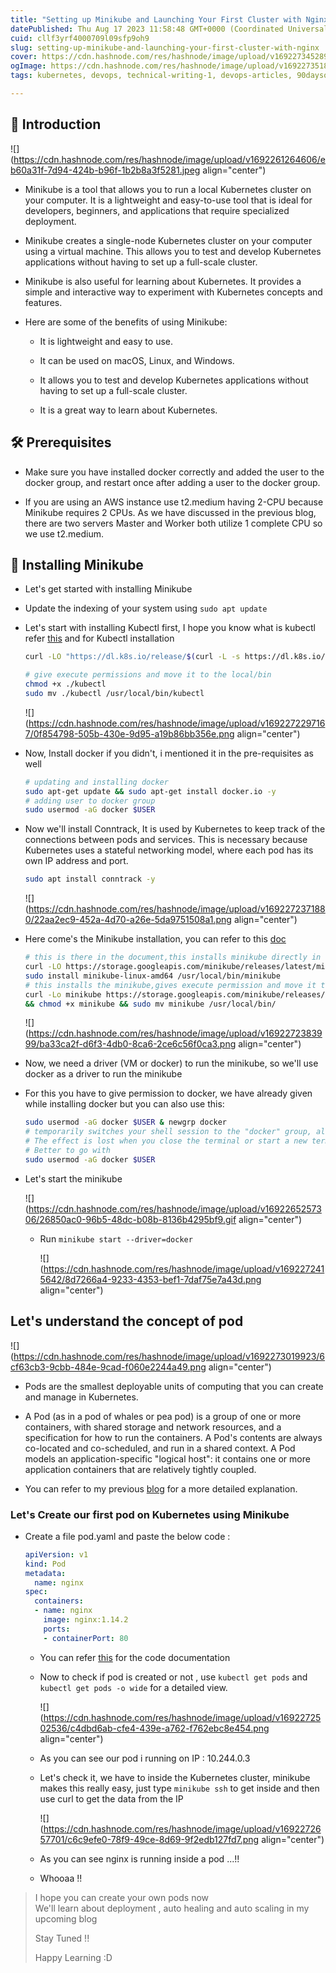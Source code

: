 ```yaml
---
title: "Setting up Minikube and Launching Your First Cluster with Nginx"
datePublished: Thu Aug 17 2023 11:58:48 GMT+0000 (Coordinated Universal Time)
cuid: cllf3yrf4000709l09sfp9oh9
slug: setting-up-minikube-and-launching-your-first-cluster-with-nginx
cover: https://cdn.hashnode.com/res/hashnode/image/upload/v1692273452899/7e16c8ad-a8ea-434d-ba48-227f71e4b799.png
ogImage: https://cdn.hashnode.com/res/hashnode/image/upload/v1692273518405/289d4fb7-2590-4210-a70f-eb1aae64ded4.png
tags: kubernetes, devops, technical-writing-1, devops-articles, 90daysofdevops

---
```


## 🌟 Introduction

![](https://cdn.hashnode.com/res/hashnode/image/upload/v1692261264606/eb60a31f-7d94-424b-b96f-1b2b8a3f5281.jpeg align="center")

* Minikube is a tool that allows you to run a local Kubernetes cluster on your computer. It is a lightweight and easy-to-use tool that is ideal for developers, beginners, and applications that require specialized deployment.
    
* Minikube creates a single-node Kubernetes cluster on your computer using a virtual machine. This allows you to test and develop Kubernetes applications without having to set up a full-scale cluster.
    
* Minikube is also useful for learning about Kubernetes. It provides a simple and interactive way to experiment with Kubernetes concepts and features.
    
* Here are some of the benefits of using Minikube:
    
    * It is lightweight and easy to use.
        
    * It can be used on macOS, Linux, and Windows.
        
    * It allows you to test and develop Kubernetes applications without having to set up a full-scale cluster.
        
    * It is a great way to learn about Kubernetes.
        

## 🛠️ Prerequisites

* Make sure you have installed docker correctly and added the user to the docker group, and restart once after adding a user to the docker group.
    
* If you are using an AWS instance use t2.medium having 2-CPU because Minikube requires 2 CPUs. As we have discussed in the previous blog, there are two servers Master and Worker both utilize 1 complete CPU so we use t2.medium.
    

## 🚀 Installing Minikube

* Let's get started with installing Minikube
    
* Update the indexing of your system using `sudo apt update`
    
* Let's start with installing Kubectl first, I hope you know what is kubectl refer [this](https://srdev.hashnode.dev/getting-started-with-kubernetes) and for Kubectl installation
    
    ```bash
    curl -LO "https://dl.k8s.io/release/$(curl -L -s https://dl.k8s.io/release/stable.txt)/bin/linux/amd64/kubectl"
    ```
    
    ```bash
    # give execute permissions and move it to the local/bin
    chmod +x ./kubectl
    sudo mv ./kubectl /usr/local/bin/kubectl
    ```
    
    ![](https://cdn.hashnode.com/res/hashnode/image/upload/v1692272297167/0f854798-505b-430e-9d95-a19b86bb356e.png align="center")
    
* Now, Install docker if you didn't, i mentioned it in the pre-requisites as well
    
    ```bash
    # updating and installing docker
    sudo apt-get update && sudo apt-get install docker.io -y
    # adding user to docker group
    sudo usermod -aG docker $USER
    ```
    
* Now we'll install Conntrack, It is used by Kubernetes to keep track of the connections between pods and services. This is necessary because Kubernetes uses a stateful networking model, where each pod has its own IP address and port.
    
    ```bash
    sudo apt install conntrack -y
    ```
    
    ![](https://cdn.hashnode.com/res/hashnode/image/upload/v1692272371880/22aa2ec9-452a-4d70-a26e-5da9751508a1.png align="center")
    
* Here come's the Minikube installation, you can refer to this [doc](https://minikube.sigs.k8s.io/docs/start/)
    
    ```bash
    # this is there in the document,this installs minikube directly in local/bin
    curl -LO https://storage.googleapis.com/minikube/releases/latest/minikube-linux-amd64
    sudo install minikube-linux-amd64 /usr/local/bin/minikube
    # this installs the minikube,gives execute permission and move it to local/bin
    curl -Lo minikube https://storage.googleapis.com/minikube/releases/latest/minikube-linux-amd64 
    && chmod +x minikube && sudo mv minikube /usr/local/bin/
    ```
    
    ![](https://cdn.hashnode.com/res/hashnode/image/upload/v1692272383999/ba33ca2f-d6f3-4db0-8ca6-2ce6c56f0ca3.png align="center")
    
* Now, we need a driver (VM or docker) to run the minikube, so we'll use docker as a driver to run the minikube
    
* For this you have to give permission to docker, we have already given while installing docker but you can also use this:
    
    ```bash
    sudo usermod -aG docker $USER & newgrp docker
    # temporarily switches your shell session to the "docker" group, allowing you to use Docker without sudo for that session only. 
    # The effect is lost when you close the terminal or start a new terminal window.
    # Better to go with 
    sudo usermod -aG docker $USER
    ```
    
* Let's start the minikube
    
    ![](https://cdn.hashnode.com/res/hashnode/image/upload/v1692265257306/26850ac0-96b5-48dc-b08b-8136b4295bf9.gif align="center")
    
    * Run `minikube start --driver=docker`
        
        ![](https://cdn.hashnode.com/res/hashnode/image/upload/v1692272415642/8d7266a4-9233-4353-bef1-7daf75e7a43d.png align="center")
        

## Let's understand the concept of **pod**

![](https://cdn.hashnode.com/res/hashnode/image/upload/v1692273019923/6cf63cb3-9cbb-484e-9cad-f060e2244a49.png align="center")

* Pods are the smallest deployable units of computing that you can create and manage in Kubernetes.
    
* A Pod (as in a pod of whales or pea pod) is a group of one or more containers, with shared storage and network resources, and a specification for how to run the containers. A Pod's contents are always co-located and co-scheduled, and run in a shared context. A Pod models an application-specific "logical host": it contains one or more application containers that are relatively tightly coupled.
    
* You can refer to my previous [blog](https://srdev.hashnode.dev/getting-started-with-kubernetes) for a more detailed explanation.
    

### Let's Create our first pod on Kubernetes using Minikube

* Create a file pod.yaml and paste the below code :
    
    ```yaml
    apiVersion: v1
    kind: Pod
    metadata:
      name: nginx
    spec:
      containers:
      - name: nginx
        image: nginx:1.14.2
        ports:
        - containerPort: 80
    ```
    
    * You can refer [this](https://kubernetes.io/docs/concepts/workloads/pods/) for the code documentation
        
    * Now to check if pod is created or not , use `kubectl get pods` and `kubectl get pods -o wide` for a detailed view.
        
        ![](https://cdn.hashnode.com/res/hashnode/image/upload/v1692272502536/c4dbd6ab-cfe4-439e-a762-f762ebc8e454.png align="center")
        
    * As you can see our pod i running on IP : 10.244.0.3
        
    * Let's check it, we have to inside the Kubernetes cluster, minikube makes this really easy, just type `minikube ssh` to get inside and then use curl to get the data from the IP
        
        ![](https://cdn.hashnode.com/res/hashnode/image/upload/v1692272657701/c6c9efe0-78f9-49ce-8d69-9f2edb127fd7.png align="center")
        
    * As you can see nginx is running inside a pod ...!!
        
    * Whooaa !!
        

> I hope you can create your own pods now  
> We'll learn about deployment , auto healing and auto scaling in my upcoming blog
> 
> Stay Tuned !!
> 
> Happy Learning :D
